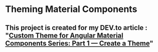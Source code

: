 # Theming Material Components

## This project is created for my DEV.to article : "[Custom Theme for Angular Material Components Series: Part 1 — Create a Theme]()"
